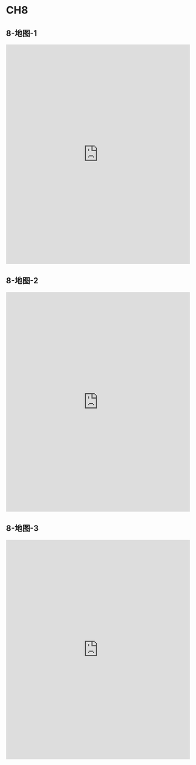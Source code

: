 # CH8

## 8-地图-1

<iframe src="http://cuc.yingshinet.com/MOOC/htm/mooc81.htm" scrolling="yes" frameborder="0" width="100%" height="600px"></iframe>

## 8-地图-2

<iframe src="http://cuc.yingshinet.com/MOOC/htm/mooc82.htm" scrolling="yes" frameborder="0" width="100%" height="600px"></iframe>

## 8-地图-3

<iframe src="http://cuc.yingshinet.com/MOOC/htm/mooc83.htm" scrolling="yes" frameborder="0" width="100%" height="600px"></iframe>